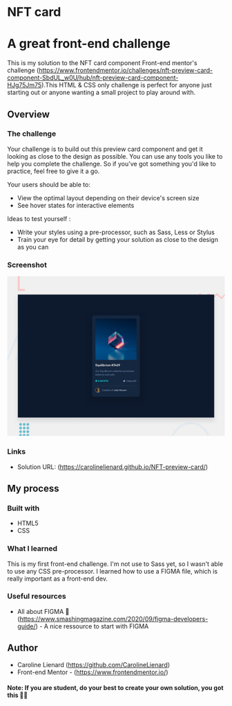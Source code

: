 # NFT card 
# A great front-end challenge

This is my solution to the NFT card component Front-end mentor's challenge (https://www.frontendmentor.io/challenges/nft-preview-card-component-SbdUL_w0U/hub/nft-preview-card-component-HJg75Jm75).This HTML & CSS only challenge is perfect for anyone just starting out or anyone wanting a small project to play around with.

## Overview

### The challenge

Your challenge is to build out this preview card component and get it looking as close to the design as possible.
You can use any tools you like to help you complete the challenge. So if you've got something you'd like to practice, feel free to give it a go.

Your users should be able to:

- View the optimal layout depending on their device's screen size
- See hover states for interactive elements

Ideas to test yourself :

- Write your styles using a pre-processor, such as Sass, Less or Stylus
- Train your eye for detail by getting your solution as close to the design as you can


### Screenshot

![](./preview.jpg)


### Links

- Solution URL: (https://carolinelienard.github.io/NFT-preview-card/)

## My process

### Built with

- HTML5
- CSS 


### What I learned

This is my first front-end challenge. I'm not use to Sass yet, so I wasn't able to use any CSS pre-processor. I learned how to use a FIGMA file, which is really important as a front-end dev. 


### Useful resources

- All about FIGMA 🎨 (https://www.smashingmagazine.com/2020/09/figma-developers-guide/) - A nice ressource to start with FIGMA


## Author

- Caroline Lienard (https://github.com/CarolineLienard)
- Front-end Mentor - (https://www.frontendmentor.io/)

#### Note: If you are student, do your best to create your own solution, you got this 👍🏻
